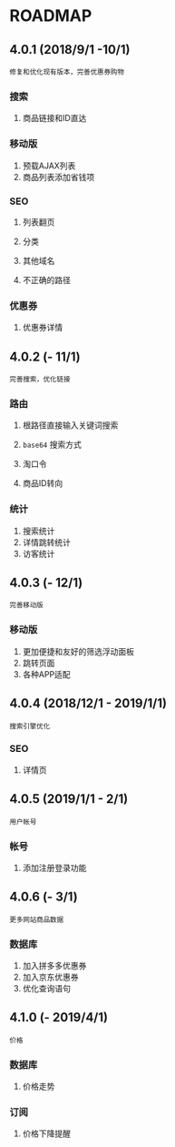 # ROADMAP

## 4.0.1 (2018/9/1 -10/1)

```
修复和优化现有版本，完善优惠券购物
```

### 搜索

1. 商品链接和ID直达

### 移动版

1. 预载AJAX列表
2. 商品列表添加省钱项

### SEO

1. 列表翻页

2. 分类

3. 其他域名

4. 不正确的路径

### 优惠券

1. 优惠券详情

## 4.0.2 (- 11/1)

```
完善搜索，优化链接
```

### 路由

1. 根路径直接输入关键词搜索

2. `base64` 搜索方式

3. 淘口令

4. 商品ID转向

### 统计

1. 搜索统计
2. 详情跳转统计
3. 访客统计

## 4.0.3 (- 12/1)

`完善移动版`

### 移动版

1. 更加便捷和友好的筛选浮动面板
2. 跳转页面
3. 各种APP适配

## 4.0.4 (2018/12/1 - 2019/1/1)

```
搜索引擎优化
```

### SEO

1. 详情页

## 4.0.5 (2019/1/1 - 2/1)

```
用户帐号
```

### 帐号

1. 添加注册登录功能

## 4.0.6 (- 3/1)

```
更多网站商品数据
```

### 数据库

1. 加入拼多多优惠券
2. 加入京东优惠券
3. 优化查询语句

## 4.1.0 (- 2019/4/1)

```
价格
```

### 数据库

1. 价格走势

### 订阅

1. 价格下降提醒